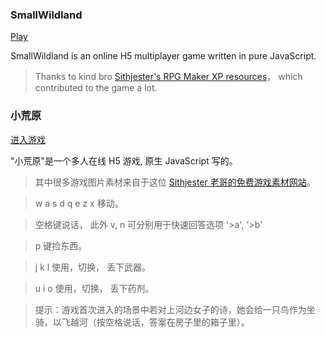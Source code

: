 ### SmallWildland 

[Play](http://www.smallwildland.com)

SmallWildland is an online H5 multiplayer game written in pure JavaScript.

> Thanks to kind bro [Sithjester's RPG Maker XP resources](http://untamed.wild-refuge.net/rpgxp.php)， which contributed to the game a lot.

### 小荒原 

[进入游戏](http://www.smallwildland.com)

"小荒原"是一个多人在线 H5 游戏, 原生 JavaScript 写的。

> 其中很多游戏图片素材来自于这位 [Sithjester 老哥的免费游戏素材网站](http://untamed.wild-refuge.net/rpgxp.php)。

> w a s d q e z x 移动。

> 空格键说话， 此外 v, n 可分别用于快速回答选项 '>a', '>b'

> p 键捡东西。

> j k l 使用，切换， 丢下武器。

> u i o 使用，切换， 丢下药剂。

> 提示：游戏首次进入的场景中若对上河边女子的诗，她会给一只鸟作为坐骑，以飞越河（按空格说话，答案在房子里的箱子里）。
